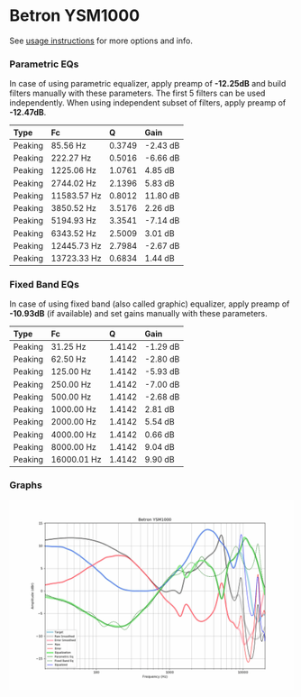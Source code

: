 # Betron YSM1000
See [usage instructions](https://github.com/jaakkopasanen/AutoEq#usage) for more options and info.

### Parametric EQs
In case of using parametric equalizer, apply preamp of **-12.25dB** and build filters manually
with these parameters. The first 5 filters can be used independently.
When using independent subset of filters, apply preamp of **-12.47dB**.

| Type    | Fc          |      Q | Gain     |
|:--------|:------------|:-------|:---------|
| Peaking | 85.56 Hz    | 0.3749 | -2.43 dB |
| Peaking | 222.27 Hz   | 0.5016 | -6.66 dB |
| Peaking | 1225.06 Hz  | 1.0761 | 4.85 dB  |
| Peaking | 2744.02 Hz  | 2.1396 | 5.83 dB  |
| Peaking | 11583.57 Hz | 0.8012 | 11.80 dB |
| Peaking | 3850.52 Hz  | 3.5176 | 2.26 dB  |
| Peaking | 5194.93 Hz  | 3.3541 | -7.14 dB |
| Peaking | 6343.52 Hz  | 2.5009 | 3.01 dB  |
| Peaking | 12445.73 Hz | 2.7984 | -2.67 dB |
| Peaking | 13723.33 Hz | 0.6834 | 1.44 dB  |

### Fixed Band EQs
In case of using fixed band (also called graphic) equalizer, apply preamp of **-10.93dB**
(if available) and set gains manually with these parameters.

| Type    | Fc          |      Q | Gain     |
|:--------|:------------|:-------|:---------|
| Peaking | 31.25 Hz    | 1.4142 | -1.29 dB |
| Peaking | 62.50 Hz    | 1.4142 | -2.80 dB |
| Peaking | 125.00 Hz   | 1.4142 | -5.93 dB |
| Peaking | 250.00 Hz   | 1.4142 | -7.00 dB |
| Peaking | 500.00 Hz   | 1.4142 | -2.68 dB |
| Peaking | 1000.00 Hz  | 1.4142 | 2.81 dB  |
| Peaking | 2000.00 Hz  | 1.4142 | 5.54 dB  |
| Peaking | 4000.00 Hz  | 1.4142 | 0.66 dB  |
| Peaking | 8000.00 Hz  | 1.4142 | 9.04 dB  |
| Peaking | 16000.01 Hz | 1.4142 | 9.90 dB  |

### Graphs
![](./Betron%20YSM1000.png)